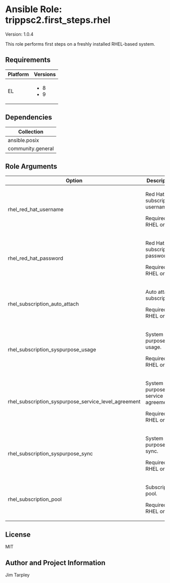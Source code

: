 <!-- BEGIN_ANSIBLE_DOCS -->

# Ansible Role: trippsc2.first_steps.rhel
Version: 1.0.4

This role performs first steps on a freshly installed RHEL-based system.

## Requirements

| Platform | Versions |
| -------- | -------- |
| EL | <ul><li>8</li><li>9</li></ul> |

## Dependencies

| Collection |
| ---------- |
| ansible.posix |
| community.general |

## Role Arguments
|Option|Description|Type|Required|Choices|Default|
|---|---|---|---|---|---|
| rhel_red_hat_username | <p>Red Hat subscription username.</p><p>Required for RHEL only.</p> | str | no |  |  |
| rhel_red_hat_password | <p>Red Hat subscription password.</p><p>Required for RHEL only.</p> | str | no |  |  |
| rhel_subscription_auto_attach | <p>Auto attach subscription.</p><p>Required for RHEL only.</p> | bool | no |  | false |
| rhel_subscription_syspurpose_usage | <p>System purpose usage.</p><p>Required for RHEL only.</p> | str | no |  |  |
| rhel_subscription_syspurpose_service_level_agreement | <p>System purpose service level agreement.</p><p>Required for RHEL only.</p> | str | no |  |  |
| rhel_subscription_syspurpose_sync | <p>System purpose sync.</p><p>Required for RHEL only.</p> | bool | no |  | false |
| rhel_subscription_pool | <p>Subscription pool.</p><p>Required for RHEL only.</p> | str | no |  |  |


## License
MIT

## Author and Project Information
Jim Tarpley
<!-- END_ANSIBLE_DOCS -->
